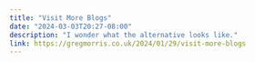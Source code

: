 ```yaml
---
title: "Visit More Blogs"
date: "2024-03-03T20:27-08:00"
description: "I wonder what the alternative looks like."
link: https://gregmorris.co.uk/2024/01/29/visit-more-blogs
---
```


